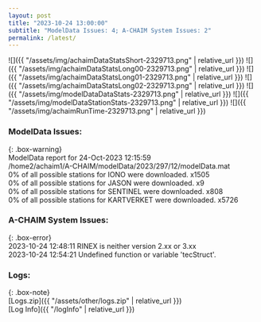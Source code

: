 ```yaml
---
layout: post
title: "2023-10-24 13:00:00"
subtitle: "ModelData Issues: 4; A-CHAIM System Issues: 2"
permalink: /latest/
---
```


![]({{ "/assets/img/achaimDataStatsShort-2329713.png" | relative_url }})
![]({{ "/assets/img/achaimDataStatsLong00-2329713.png" | relative_url }})
![]({{ "/assets/img/achaimDataStatsLong01-2329713.png" | relative_url }})
![]({{ "/assets/img/achaimDataStatsLong02-2329713.png" | relative_url }})
![]({{ "/assets/img/modelDataDataStats-2329713.png" | relative_url }})
![]({{ "/assets/img/modelDataStationStats-2329713.png" | relative_url }})
![]({{ "/assets/img/achaimRunTime-2329713.png" | relative_url }})


### ModelData Issues:  
  
{: .box-warning}  
 ModelData report for 24-Oct-2023 12:15:59   
 /home2/achaim1/A-CHAIM/modelData/2023/297/12/modelData.mat   
 0% of all possible stations for IONO were downloaded. x1505   
 0% of all possible stations for JASON were downloaded. x9   
 0% of all possible stations for SENTINEL were downloaded. x808   
 0% of all possible stations for KARTVERKET were downloaded. x5726   
  
### A-CHAIM System Issues:  
  
{: .box-error}  
2023-10-24 12:48:11 RINEX is neither version 2.xx or 3.xx  
2023-10-24 12:54:21 Undefined function or variable 'tecStruct'.  

### Logs:  
  
{: .box-note}  
[Logs.zip]({{ "/assets/other/logs.zip" | relative_url }})  
[Log Info]({{ "/logInfo" | relative_url }})  
